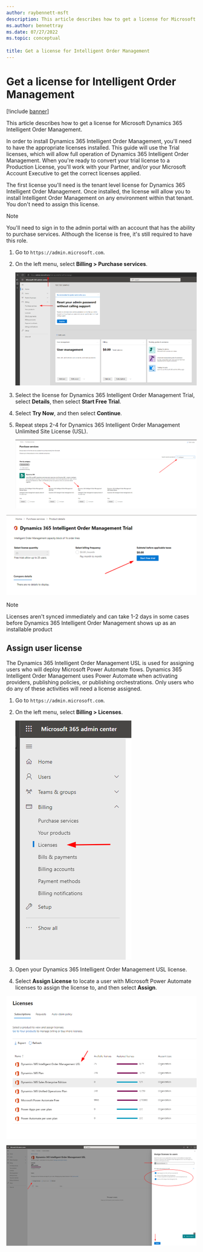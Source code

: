 ```yaml
---
author: raybennett-msft
description: This article describes how to get a license for Microsoft Dynamics 365 Intelligent Order Management.
ms.author: bennettray
ms.date: 07/27/2022
ms.topic: conceptual

title: Get a license for Intelligent Order Management
---
```

# Get a license for Intelligent Order Management

[!include [banner](includes/banner.md)]

This article describes how to get a license for Microsoft Dynamics 365 Intelligent Order Management.

In order to install Dynamics 365 Intelligent Order Management, you'll need to have the appropriate licenses installed. This guide will use the Trial licenses, which will allow full operation of Dynamics 365 Intelligent Order Management. When you're ready to convert your trial license to a Production License, you'll work with your Partner, and/or your Microsoft Account Executive to get the correct licenses applied.

The first license you'll need is the tenant level license for Dynamics 365 Intelligent Order Management. Once installed, the license will allow you to install Intelligent Order Management on any environment within that tenant. You don't need to assign this license.

> [!NOTE]
> You'll need to sign in to the admin portal with an account that has the ability to purchase services. Although the license is free, it's still required to have this role.

1. Go to `https://admin.microsoft.com`.
1. On the left menu, select **Billing \> Purchase services**.

    ![Screenshot showing Billing, Purchase services navigation.](./media/licensing-iom1.png)

1. Select the license for Dynamics 365 Intelligent Order Management Trial, select **Details**, then select **Start Free Trial**.
1. Select **Try Now**, and then select **Continue**.
1. Repeat steps 2-4 for Dynamics 365 Intelligent Order Management Unlimited Site License (USL).

    ![Screenshot showing both licenses](./media/licensing-iom2.png)

![Screenshot showing Start Free Trial button click.](./media/licensing-iom3.png)

> [!NOTE]
> Licenses aren't synced immediately and can take 1-2 days in some cases before Dynamics 365 Intelligent Order Management shows up as an installable product

## Assign user license

The Dynamics 365 Intelligent Order Management USL is used for assigning users who will deploy Microsoft Power Automate flows. Dynamics 365 Intelligent Order Management uses Power Automate when activating providers, publishing policies, or publishing orchestrations. Only users who do any of these activities will need a license assigned.

1. Go to `https://admin.microsoft.com`. 
1. On the left menu, select **Billing \> Licenses**.

    ![Screenshot showing navigation to Billing, Licenses](./media/licensing-iom4.png)

1. Open your Dynamics 365 Intelligent Order Management USL license.
1. Select **Assign License** to locate a user with Microsoft Power Automate licenses to assign the license to, and then select **Assign**.

![Screenshot showing USL to select.](./media/licensing-iom5.png)

![Screenshot showing options for applying user license.](./media/licensing-iom6.png)
